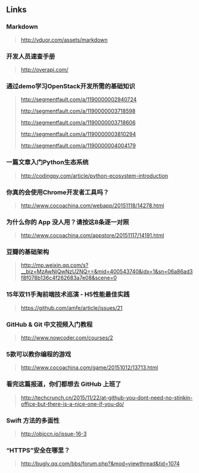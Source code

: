 ## Links

### Markdown
> http://vduor.com/assets/markdown

### 开发人员速查手册
> http://overapi.com/

### 通过demo学习OpenStack开发所需的基础知识
> http://segmentfault.com/a/1190000002940724
>
> http://segmentfault.com/a/1190000003718598
>
> http://segmentfault.com/a/1190000003718606
>
> http://segmentfault.com/a/1190000003810294
>
> http://segmentfault.com/a/1190000004004179

### 一篇文章入门Python生态系统
> http://codingpy.com/article/python-ecosystem-introduction

### 你真的会使用Chrome开发者工具吗？
> http://www.cocoachina.com/webapp/20151118/14278.html

### 为什么你的 App 没人用？请按这8条逐一对照
> http://www.cocoachina.com/appstore/20151117/14191.html

### 豆瓣的基础架构
> http://mp.weixin.qq.com/s?__biz=MzAwNjQwNzU2NQ==&mid=400543740&idx=1&sn=06a86ad3f8f078b136c4f262683a7e08&scene=0

### 15年双11手淘前端技术巡演 - H5性能最佳实践
> https://github.com/amfe/article/issues/21

### GitHub & Git 中文视频入门教程
> http://www.nowcoder.com/courses/2

### 5款可以教你编程的游戏
> http://www.cocoachina.com/game/20151012/13713.html

### 看完这篇报道，你们都想去 GitHub 上班了
> http://techcrunch.cn/2015/11/22/at-github-you-dont-need-no-stinkin-office-but-there-is-a-nice-one-if-you-do/

### Swift 方法的多面性
>http://objccn.io/issue-16-3

### “HTTPS”安全在哪里？
>http://bugly.qq.com/bbs/forum.php?&mod=viewthread&tid=1074
